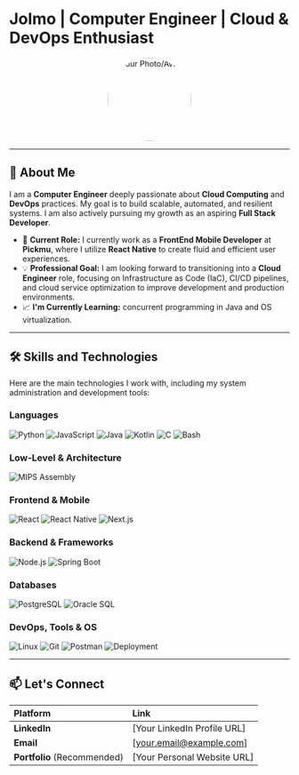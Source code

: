 # Jolmo | Computer Engineer | Cloud & DevOps Enthusiast

<p align="center">
  <img src="[Link to your professional profile picture or avatar]" alt="Your Photo/Avatar" width="150" style="border-radius: 50%;">
</p>

---

## 🧠 About Me

I am a **Computer Engineer** deeply passionate about **Cloud Computing** and **DevOps** practices. My goal is to build scalable, automated, and resilient systems. I am also actively pursuing my growth as an aspiring **Full Stack Developer**.

* 🏢 **Current Role:** I currently work as a **FrontEnd Mobile Developer** at **Pickmu**, where I utilize **React Native** to create fluid and efficient user experiences.
* 💡 **Professional Goal:** I am looking forward to transitioning into a **Cloud Engineer** role, focusing on Infrastructure as Code (IaC), CI/CD pipelines, and cloud service optimization to improve development and production environments.
* 📈 **I'm Currently Learning:** concurrent programming in Java and OS virtualization.

---

## 🛠️ Skills and Technologies

Here are the main technologies I work with, including my system administration and development tools:

### Languages
![Python](https://img.shields.io/badge/Python-3776AB?style=for-the-badge&logo=python&logoColor=white)
![JavaScript](https://img.shields.io/badge/JavaScript-F7DF1E?style=for-the-badge&logo=javascript&logoColor=black)
![Java](https://img.shields.io/badge/Java-000?style=for-the-badge&logo=java&logoColor=orange)
![Kotlin](https://img.shields.io/badge/Kotlin-0095D5?style=for-the-badge&logo=kotlin&logoColor=white)
![C](https://img.shields.io/badge/C-00599C?style=for-the-badge&logo=c&logoColor=white)
![Bash](https://img.shields.io/badge/Shell_Script-121011?style=for-the-badge&logo=gnu-bash&logoColor=white)

### Low-Level & Architecture
![MIPS Assembly](https://img.shields.io/badge/MIPS%20Assembly-00599C?style=for-the-badge&logo=assemblyscript&logoColor=white)

### Frontend & Mobile
![React](https://img.shields.io/badge/React-61DAFB?style=for-the-badge&logo=react&logoColor=black)
![React Native](https://img.shields.io/badge/React_Native-61DAFB?style=for-the-badge&logo=react&logoColor=black)
![Next.js](https://img.shields.io/badge/Next.js-000000?style=for-the-badge&logo=nextdotjs&logoColor=white)

### Backend & Frameworks
![Node.js](https://img.shields.io/badge/Node.js-339933?style=for-the-badge&logo=nodedotjs&logoColor=white)
![Spring Boot](https://img.shields.io/badge/Spring_Boot-6DB33F?style=for-the-badge&logo=springboot&logoColor=white)

### Databases
![PostgreSQL](https://img.shields.io/badge/PostgreSQL-316192?style=for-the-badge&logo=postgresql&logoColor=white)
![Oracle SQL](https://img.shields.io/badge/Oracle-F80000?style=for-the-badge&logo=oracle&logoColor=white)

### DevOps, Tools & OS
![Linux](https://img.shields.io/badge/Linux-FCC624?style=for-the-badge&logo=linux&logoColor=black)
![Git](https://img.shields.io/badge/Git-F05032?style=for-the-badge&logo=git&logoColor=white)
![Postman](https://img.shields.io/badge/Postman-FF6C37?style=for-the-badge&logo=postman&logoColor=white)
![Deployment](https://img.shields.io/badge/Deployment-blue?style=for-the-badge&logo=vercel&logoColor=white)

---

## 📫 Let's Connect

| Platform | Link |
| :--- | :--- |
| **LinkedIn** | [Your LinkedIn Profile URL] |
| **Email** | [your.email@example.com] |
| **Portfolio** (Recommended) | [Your Personal Website URL] |
